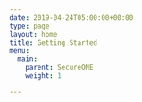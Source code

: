 ```yaml
---
date: 2019-04-24T05:00:00+00:00
type: page
layout: home
title: Getting Started
menu:
  main:
    parent: SecureONE
    weight: 1

---
```


